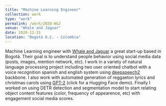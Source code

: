 ```yaml
---
title: "Machine Learning Engineer"
collection: work
type: "work"
permalink: /work/2020-W&J
venue: "Whale and Jaguar"
date: 2020-12-31
location: "Bogotá D.C. - Colombia"
---
```



Machine Learning engineer with [Whale and Jaguar](https://whaleandjaguar.co) a great start-up based in Bogotá. Their goal is to understand people behavior using social media data (posts, images, mention network, etc). I work in a variety of natural language processing project including two user oriented chatbot with a voice recognition spanish and english system using [deepspeech2](https://arxiv.org/abs/1512.02595) backbone. I also work with automated generation of reggaeton lyrics and christmas carols using [GPT-2](https://huggingface.co/gpt2?text=A+long+time+ago%2C+) (click for a Hugging Face demo). Finally I worked on using DETR detection and segmentation model to start relating object content features (color, frequency of appearence, etc) with engagement social media scores.